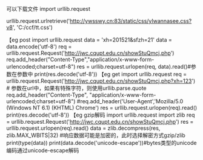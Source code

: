 可以下载文件
import urllib.request

urllib.request.urlretrieve('http://ywsswy.cn:83/static/css/yIwannasee.css?v8', 'C:/ccf/tt.css')

【eg post
import urllib.request
data = 'xh=201521&sfzh=21'
data = data.encode('utf-8')
req = urllib.request.Request('http://jwc.cqupt.edu.cn/showStuQmcj.php')
req.add_header("Content-Type","application/x-www-form-urlencoded;charset=utf-8")
res = urllib.request.urlopen(req, data).read()#参数在参数中
print(res.decode('utf-8'))
【eg get
import urllib.request
req = urllib.request.Request('http://jwc.cqupt.edu.cn/showStuQmcj.php?xh=123')  # 参数在url中，如果有特殊字符，则使用urllib.parse.quote
req.add_header("Content-Type", "application/x-www-form-urlencoded;charset=utf-8")
#req.add_header('User-Agent','Mozilla/5.0 (Windows NT 6.1) (KHTML) Chrome')
res = urllib.request.urlopen(req).read()
print(res.decode('utf-8'))
【eg gzip解码
import urllib.request
import zlib
req = urllib.request.Request('http://jwc.cqupt.edu.cn/showStuQmcj.php')
res = urllib.request.urlopen(req).read()
data = zlib.decompress(res, zlib.MAX_WBITS|32) #响应数据可能是加密的，此时选择解密方式gzip/zlib
print(type(data))
print(data.decode('unicode-escape'))#bytes类型的unicode编码通过unicode-escape解码